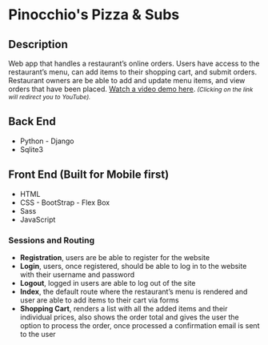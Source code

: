 <h1>Pinocchio's Pizza & Subs</h1>
<h2>Description</h2>

Web app that handles a restaurant’s online orders. Users have access to the restaurant’s menu, can add items to their shopping cart, and submit orders. Restaurant owners are be able to add and update menu items, and view orders that have been placed. <a href="https://youtu.be/YbKi5s2aHKk" target="_blank">Watch a video demo here</a>.<i style="font-size: 12px;"> (Clicking on the link will redirect you to YouTube).</i>

<h2>Back End</h2>
<ul>
  <li>Python - Django</li>
  <li>Sqlite3</li>
</ul>
<h2>Front End (Built for Mobile first)</h2> 
<ul>
  <li>HTML</li>
  <li>CSS - BootStrap - Flex Box</li>
  <li>Sass</li>
  <li>JavaScript</li>
</ul>
<h3>Sessions and Routing</h3> 
<ul>
  <li><strong>Registration</strong>, users are be able to register for the website</li>
  <li><strong>Login</strong>, users, once registered, should be able to log in to the website with their username and password</li>
  <li><strong>Logout</strong>, logged in users are able to log out of the site</li>
  <li><strong>Index</strong>, the default route where the restaurant’s menu is rendered and user are able to add items to their cart via forms</li>
  <li><strong>Shopping Cart</strong>, renders a list with all the added items and their individual prices, also shows the order total and gives the user the option to process the order, once processed a confirmation email is sent to the user</li>
</ul>
